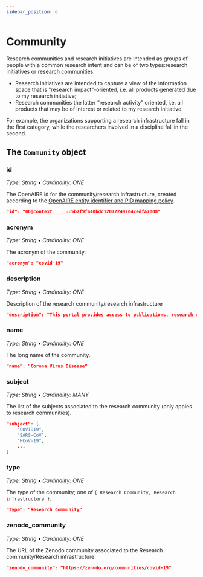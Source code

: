 ```yaml
---
sidebar_position: 6
---
```


# Community

Research communities and research initiatives are intended as groups of people with a common research intent and can be of two types: ​research initiatives or ​research communities​:

* Research initiatives are intended to capture a view of the information space that is "research impact"-oriented, i.e. all products generated due to my research initiative;
* Research communities the latter “research activity” oriented, i.e. all products that may be of interest or related to my research initiative.

For example, the organizations supporting a research infrastructure fall in the first category, while the researchers involved in a discipline fall in the second.

## The `Community` object 

### id
_Type: String &bull; Cardinality: ONE_

The OpenAIRE id for the community/research infrastructure, created according to the [OpenAIRE entity identifier and PID mapping policy](../pids-and-identifiers).

```json
"id": "00|context_____::5b7f9fa40bdc12072249204cedfa7808"
```

### acronym
_Type: String &bull; Cardinality: ONE_

The acronym of the community.

```json
"acronym": "covid-19"
```

### description
_Type: String &bull; Cardinality: ONE_

Description of the research community/research infrastructure

```json
"description": "This portal provides access to publications, research data, projects and software that may be relevant to the Corona Virus Disease (COVID-19). The OpenAIRE COVID-19 Gateway aggregates COVID-19 related records, links them and provides a single access point for discovery and navigation. We tag content from the OpenAIRE Graph (10,000+ data sources) and additional sources. All COVID-19 related research results are linked to people, organizations and projects, providing a contextualized navigation."
```

### name
_Type: String &bull; Cardinality: ONE_

The long name of the community.

```json
"name": "Corona Virus Disease"
```

### subject
_Type: String &bull; Cardinality: MANY_

The list of the subjects associated to the research community (only appies to research communities).

```json
"subject": [
    "COVID19",
    "SARS-CoV",
    "HCoV-19",
    ...
]
```

### type
_Type: String &bull; Cardinality: ONE_

The type of the community; one of `{ Research Community, Research infrastructure }`.

```json
"type": "Research Community"
```

### zenodo_community
_Type: String &bull; Cardinality: ONE_

The URL of the Zenodo community associated to the Research community/Research infrastructure.

```json
"zenodo_community": "https://zenodo.org/communities/covid-19"
```
